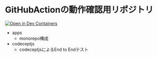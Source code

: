 # GitHubActionの動作確認用リポジトリ

[![Open in Dev Containers](https://img.shields.io/static/v1?label=Dev%20Containers&message=Open&color=blue&logo=visualstudiocode)](https://vscode.dev/redirect?url=vscode://ms-vscode-remote.remote-containers/cloneInVolume?url=https://github.com/kaito01234/github-actions-study)

- apps
    - monorepo構成
- codeceptjs
    - codeceptjsによるEnd to Endテスト
